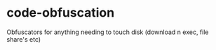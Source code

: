 # code-obfuscation
Obfuscators for anything needing to touch disk (download n exec, file share's etc)
